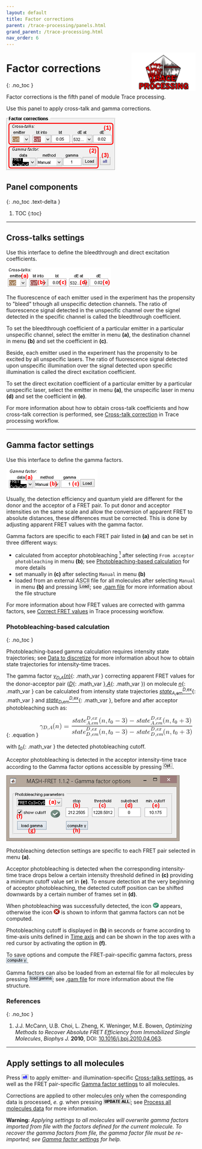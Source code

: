 ```yaml
---
layout: default
title: Factor corrections
parent: /trace-processing/panels.html
grand_parent: /trace-processing.html
nav_order: 6
---
```


<img src="../../assets/images/logos/logo-trace-processing_400px.png" width="170" style="float:right; margin-left: 15px;"/>

# Factor corrections
{: .no_toc }

Factor corrections is the fifth panel of module Trace processing.

Use this panel to apply cross-talk and gamma corrections.

<a class="plain" href="../../assets/images/gui/TP-panel-factors.png"><img src="../../assets/images/gui/TP-panel-factors.png" style="max-width: 292px;"/></a>

## Panel components
{: .no_toc .text-delta }

1. TOC
{:toc}


---

## Cross-talks settings

Use this interface to define the bleedthrough and direct excitation coefficients.

<a class="plain" href="../../assets/images/gui/TP-panel-factors-crosstalks.png"><img src="../../assets/images/gui/TP-panel-factors-crosstalks.png" style="max-width: 279px;"/></a>

The fluorescence of each emitter used in the experiment has the propensity to "bleed" trhough all unspecific detection channels. 
The ratio of fluorescence signal detected in the unspecific channel over the signel detected in the specific channel is called the bleedthrough coefficient.

To set the bleedthrough coefficient of a particular emitter in a particular unspecific channel, select the emitter in menu **(a)**, the destination channel in menu **(b)** and set the coefficient in **(c)**.

Beside, each emitter used in the experiment has the propensity to be excited by all unspecific lasers.
The ratio of fluorescence signal detected upon unspecific illumination over the signal detected upon specific illumination is called the direct excitation coefficient.

To set the direct excitation coefficient of a particular emitter by a particular unspecific laser, select the emitter in menu **(a)**, the unspecific laser in menu **(d)** and set the coefficient in **(e)**.

For more information about how to obtain cross-talk coefficients and how cross-talk correction is performed, see 
[Cross-talk correction](../workflow.html#cross-talk-correction) in Trace processing workflow.


---

## Gamma factor settings

Use this interface to define the gamma factors.

<a class="plain" href="../../assets/images/gui/TP-panel-factors-gamma.png"><img src="../../assets/images/gui/TP-panel-factors-gamma.png" style="max-width: 242px;"/></a>

Usually, the detection efficiency and quantum yield are different for the donor and the acceptor of a FRET pair. 
To put donor and acceptor intensities on the same scale and allow the conversion of apparent FRET to absolute distances, these differences must be corrected.
This is done by adjusting apparent FRET values with the gamma factor.

Gamma factors are specific to each FRET pair listed in **(a)** and can be set in three different ways:

- calculated from acceptor photobleaching
[<sup>1</sup>](#references) after selecting `From acceptor photobleaching` in menu **(b)**; see 
[Photobleaching-based calculation](#photobleaching-based-calculation) for more details
- set manually in **(c)** after selecting `Manual` in menu **(b)**
- loaded from an external ASCII file for all molecules after selecting `Manual` in menu **(b)** and pressing 
![Load](../../assets/images/gui/TP-but-load.png); see 
[.gam file](../../output-files/gam-gamma-factors.html) for more information about the file structure

For more information about how FRET values are corrected with gamma factors, see 
[Correct FRET values](../workflow.html#correct-fret-values) in Trace processing workflow.


### Photobleaching-based calculation
{: .no_toc }

Photobleaching-based gamma calculation requires intensity state trajectories; see 
[Data to discretize](panel-find-states.html#data-to-discretize) for more information about how to obtain state trajectories for intensity-time traces.

The gamma factor 
[*&#947;*<sub>*D*,*A*</sub>(*n*)](){: .math_var } correcting apparent FRET values for the donor-acceptor pair 
([*D*](){: .math_var },[*A*](){: .math_var }) on molecule 
[*n*](){: .math_var } can be calculated from intensity state trajectories 
[*state*<sub>*A*,em</sub><sup>*D*,ex</sup>](){: .math_var } and 
[*state*<sub>*D*,em</sub><sup>*D*,ex</sup>](){: .math_var }, before and after acceptor photobleaching such as:

{: .equation }
<img src="../../assets/images/equations/TP-eq-gamma-pb.gif" alt="\gamma_{D,A}(n) = \frac{state_{A,em}^{D,ex}(n,t_{0}-3)-state_{A,em}^{D,ex}(n,t_{0}+3)}{state_{D,em}^{D,ex}(n,t_{0}-3)-state_{D,em}^{D,ex}(n,t_{0}+3)}">

with 
[*t*<sub>0</sub>](){: .math_var } the detected photobleaching cutoff.

Acceptor photobleaching is detected in the acceptor intensity-time trace according to the Gamma factor options accessible by pressing 
![Opt.](../../assets/images/gui/TP-but-optp.png).

<a class="plain" href="../../assets/images/gui/TP-panel-factors-gamma-opt.png"><img src="../../assets/images/gui/TP-panel-factors-gamma-opt.png" style="max-width: 461px;"/></a>

Photobleaching detection settings are specific to each FRET pair selected in menu **(a)**.

Acceptor photobleaching is detected when the corresponding intensity-time trace drops below a certain intensity threshold defined in **(c)** providing a minimum cutoff value set in **(e)**.
To ensure detection at the very beginning of acceptor photobleaching, the detected cutoff position can be shifted downwards by a certain number of frames set in **(d)**.

When photobleaching was successfully detected, the icon 
![valid](../../assets/images/gui/TP-panel-factors-gamma-opt-valid.png "Valid") appears, otherwise the icon 
![invalid](../../assets/images/gui/TP-panel-factors-gamma-opt-invalid.png "Invalid") is shown to inform that gamma factors can not be computed.

Photobleaching cutoff is displayed in **(b)** in seconds or frame according to time-axis units defined in 
[Time axis](panel-plot.html#time-axis) and can be shown in the top axes with a red cursor by activating the option in **(f)**.

To save options and compute the FRET-pair-specific gamma factors, press 
![compute &#947;](../../assets/images/gui/TP-but-compute-gamma.png "compute &#947;").

Gamma factors can also be loaded from an external file for all molecules by pressing 
![load gamma](../../assets/images/gui/TP-but-load-gamma.png "load gamma"); see 
[.gam file](../../output-files/gam-gamma-factors.html) for more information about the file structure.


### References
{: .no_toc }

1. J.J. McCann, U.B. Choi, L. Zheng, K. Weninger, M.E. Bowen, *Optimizing Methods to Recover Absolute FRET Efficiency from Immobilized Single Molecules*, *Biophys J.* **2010**, DOI: [10.1016/j.bpj.2010.04.063](https://dx.doi.org/10.1016%2Fj.bpj.2010.04.063).


---

## Apply settings to all molecules

Press 
![all](../../assets/images/gui/TP-but-all.png "all") to apply emitter- and illumination-specific 
[Cross-talks settings](#cross-talks-settings), as well as the FRET pair-specific 
[Gamma factor settings](#gamma-factor-settings) to all molecules.

Corrections are applied to other molecules only when the corresponding data is processed, *e. g.* when pressing 
![UPDATE ALL](../../assets/images/gui/TP-but-update-all.png "UPDATE ALL"); see 
[Process all molecules data](panel-sample-management.html#process-all-molecules-data) for more information.

**Warning:** *Applying settings to all molecules will overwrite gamma factors imported from file with the factors defined for the current molecule. 
To recover the gamma factors from file, the gamma factor file must be re-imported; see 
[Gamma factor settings](#gamma-factor-settings) for help.*

